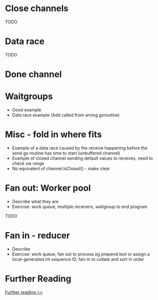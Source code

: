 # Close channels

TODO

# Data race

TODO

# Done channel

# Waitgroups

- Good example
- Data race example (Add called from wrong goroutine)

# Misc - fold in where fits

- Example of a data race caused by the receive happening before the send go routine has time to start (unbuffered channel)
- Example of closed channel sending default values to receives, need to check via range
- No equivalent of channel.IsClosed() - make clear

# Fan out: Worker pool

- Describe what they are
- Exercise: work queue, multiple receivers, waitgroup to end program

TODO

# Fan in - reducer

- Describe
- Exercise: work queue, fan out to process eg prepend text or assign a local-generated int sequence ID, fan-in to collate and sort in order

# Further Reading

[Further reading >>](/further-reading.md)
